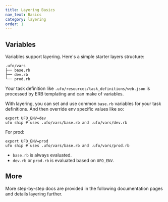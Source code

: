 ```yaml
---
title: Layering Basics
nav_text: Basics
category: layering
order: 1
---
```


## Variables

Variables support layering. Here's a simple starter layers structure:

    .ufo/vars
    ├── base.rb
    ├── dev.rb
    └── prod.rb

Your task definition like `.ufo/resources/task_definitions/web.json` is processed by ERB templating and can make of variables.

With layering, you can set and use common `base.rb` variables for your task definitions. And then override env specific values like so:

    export UFO_ENV=dev
    ufo ship # uses .ufo/vars/base.rb and .ufo/vars/dev.rb

For prod:

    export UFO_ENV=prod
    ufo ship # uses .ufo/vars/base.rb and .ufo/vars/prod.rb

* `base.rb` is always evaluated.
* `dev.rb` or `prod.rb` is evaluated based on `UFO_ENV`.

## More

More step-by-step docs are provided in the following documentation pages and details layering further.
